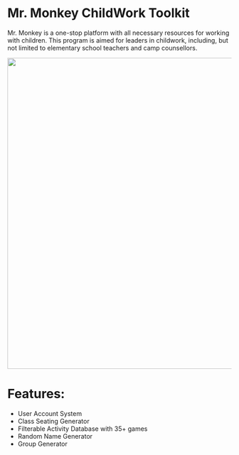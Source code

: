 <h1>Mr. Monkey ChildWork Toolkit </h1>
<p>Mr. Monkey is a one-stop platform with all necessary resources for working with children. This program is aimed for leaders in childwork, including, but not limited to elementary school teachers and camp counsellors.
</p>

<img src="https://github.com/DorisWZhang/Mr.Monkey/assets/118484320/b5a1454b-9466-4d1b-9a8b-b88a58d54b39"
  width=700 height=700>

<h1>Features:</h1>

<ul>
  <li> User Account System </li>
  
  <li> Class Seating Generator </li>
  
  <li> Filterable Activity Database with 35+ games  </li>

  <li> Random Name Generator</li>

  <li> Group Generator </li>
</ul>









  

